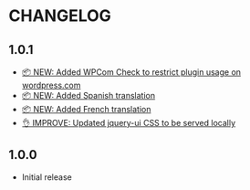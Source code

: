# CHANGELOG

## 1.0.1

* [📦 NEW: Added WPCom Check to restrict plugin usage on wordpress.com](https://github.com/robertdevore/delete-inactive-users/commit/dc32be7b5bc31fe6ccf1b3df5c2ce7d009c84ea9)
* [📦 NEW: Added Spanish translation](https://github.com/robertdevore/delete-inactive-users/commit/93e9678abd523ab0bb6f9d1472c29ecbf844b2cb)
* [📦 NEW: Added French translation](https://github.com/robertdevore/delete-inactive-users/commit/1f7c366640752de8837f70f99d27965726853325)
* [👌 IMPROVE: Updated jquery-ui CSS to be served locally](https://github.com/robertdevore/delete-inactive-users/commit/43a95028e9fe3443acf14c2d78d308f4afdd6e07)

## 1.0.0

- Initial release
